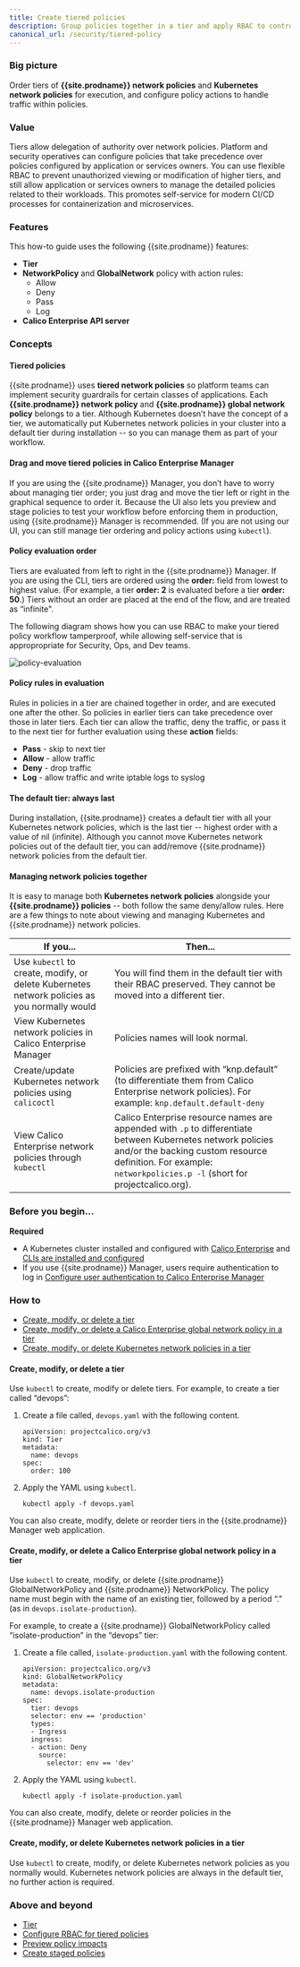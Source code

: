 ```yaml
---
title: Create tiered policies
description: Group policies together in a tier and apply RBAC to control user access.
canonical_url: /security/tiered-policy
---
```


### Big picture

Order tiers of **{{site.prodname}} network policies** and **Kubernetes network policies** for execution, and configure policy actions to handle traffic within policies.

### Value

Tiers allow delegation of authority over network policies. Platform and security operatives can configure policies that take precedence over policies configured by application or services owners. You can use flexible RBAC to prevent unauthorized viewing or modification of higher tiers, and still allow application or services owners to manage the detailed policies related to their workloads. This promotes self-service for modern CI/CD processes for containerization and microservices.

### Features

This how-to guide uses the following {{site.prodname}} features:

- **Tier**
- **NetworkPolicy** and **GlobalNetwork** policy with action rules:
  - Allow
  - Deny
  - Pass
  - Log
- **Calico Enterprise API server**

### Concepts

#### Tiered policies 

{{site.prodname}} uses **tiered network policies** so platform teams can implement security guardrails for certain classes of applications. Each **{{site.prodname}} network policy** and **{{site.prodname}} global network policy** belongs to a tier. Although Kubernetes doesn’t have the concept of a tier, we automatically put Kubernetes network policies in your cluster into a default tier during installation -- so you can manage them as part of your workflow.  

#### Drag and move tiered policies in Calico Enterprise Manager 

If you are using the {{site.prodname}} Manager, you don’t have to worry about managing tier order; you just drag and move the tier left or right in the graphical sequence to order it. Because the UI also lets you preview and stage policies to test your workflow before enforcing them in production, using {{site.prodname}} Manager is recommended. (If you are not using our UI, you can still manage tier ordering and policy actions using `kubectl`). 

#### Policy evaluation order

Tiers are evaluated from left to right in the {{site.prodname}} Manager. If you are using the CLI, tiers are ordered using the **order:** field from lowest to highest value. (For example, a tier **order: 2** is evaluated before a tier **order: 50**.) Tiers without an order are placed at the end of the flow, and are treated as “infinite".

The following diagram shows how you can use RBAC to make your tiered policy workflow tamperproof, while allowing self-service that is appropropriate for Security, Ops, and Dev teams. 

![policy-evaluation]({{site.baseurl}}/images/policy-evaluation.png)

#### Policy rules in evaluation 

Rules in policies in a tier are chained together in order, and are executed one after the other. So policies in earlier tiers can take precedence over those in later tiers. Each tier can allow the traffic, deny the traffic, or pass it to the next tier for further evaluation using these **action** fields:

- **Pass** - skip to next tier
- **Allow** - allow traffic
- **Deny** - drop traffic
- **Log** - allow traffic and write iptable logs to syslog 

#### The default tier: always last

During installation, {{site.prodname}} creates a default tier with all your Kubernetes network policies, which is the last tier -- highest order with a value of nil (infinite). Although you cannot move Kubernetes network policies out of the default tier, you can add/remove {{site.prodname}} network policies from the default tier.

#### Managing network policies together

It is easy to manage both **Kubernetes network policies** alongside your **{{site.prodname}} policies** -- both follow the same deny/allow rules. Here are a few things to note about viewing and managing Kubernetes and {{site.prodname}} network policies. 

| **If you...**                                                | **Then...**                                                  |
| ------------------------------------------------------------ | ------------------------------------------------------------ |
| Use `kubectl` to create, modify, or delete Kubernetes network policies as you normally would | You will find them in the default tier with their RBAC preserved. They cannot be moved into a different tier. |
| View Kubernetes network policies in Calico Enterprise Manager | Policies names will look normal.                             |
| Create/update Kubernetes network policies using `calicoctl`  | Policies are prefixed with “knp.default” (to differentiate them from Calico Enterprise network policies). For example: `knp.default.default-deny` |
| View Calico Enterprise network policies through `kubectl`    | Calico Enterprise resource names are appended with `.p` to differentiate between Kubernetes network policies and/or the backing custom resource definition. For example: `networkpolicies.p -l` (short for projectcalico.org). |

### Before you begin...

**Required**

- A Kubernetes cluster installed and configured with [Calico Enterprise]({{site.baseurl}}/getting-started/) and [CLIs are installed and configured]({{site.baseurl}}/maintenance/clis/calicoctl/)
- If you use {{site.prodname}} Manager, users require authentication to log in [Configure user authentication to Calico Enterprise Manager]({{site.baseurl}}/getting-started/cnx/authentication-quickstart)

### How to

- [Create, modify, or delete a tier](#create-modify-or-delete-a-tier)
- [Create, modify, or delete a Calico Enterprise global network policy in a tier](#create-modify-or-delete-a-calico-enterprise-global-network-policy-in-a-tier)
- [Create, modify, or delete Kubernetes network policies in a tier](#create-modify-or-delete-kubernetes-network-policies-in-a-tier)

#### Create, modify, or delete a tier

Use `kubectl` to create, modify or delete tiers. For example, to create a tier called “devops”:

1. Create a file called, `devops.yaml` with the following content.

   ```
   apiVersion: projectcalico.org/v3
   kind: Tier
   metadata:
     name: devops
   spec:
     order: 100
   ```
1. Apply the YAML using `kubectl`.

   ```
   kubectl apply -f devops.yaml
   ```

You can also create, modify, delete or reorder tiers in the {{site.prodname}} Manager web application.

#### Create, modify, or delete a Calico Enterprise global network policy in a tier

Use `kubectl` to create, modify, or delete {{site.prodname}} GlobalNetworkPolicy and {{site.prodname}} NetworkPolicy. The policy name must begin with the name of an existing tier, followed by a period “.” (as in `devops.isolate-production`).

For example, to create a {{site.prodname}} GlobalNetworkPolicy called “isolate-production” in the “devops” tier:

1. Create a file called, `isolate-production.yaml` with the following content.

   ```
   apiVersion: projectcalico.org/v3
   kind: GlobalNetworkPolicy
   metadata:
     name: devops.isolate-production
   spec:
     tier: devops
     selector: env == 'production'
     types:
     - Ingress
     ingress:
     - action: Deny
       source:
         selector: env == 'dev'
   ```      
1. Apply the YAML using `kubectl`.

   ```
   kubectl apply -f isolate-production.yaml
   ```

You can also create, modify, delete or reorder policies in the {{site.prodname}} Manager web application.

#### Create, modify, or delete Kubernetes network policies in a tier

Use `kubectl` to create, modify, or delete Kubernetes network policies as you normally would. Kubernetes network policies are always in the default tier, no further action is required.

### Above and beyond

- [Tier]({{site.baseurl}}/reference/resources/tier)
- [Configure RBAC for tiered policies]({{site.baseurl}}/security/rbac-tiered-policies)
- [Preview policy impacts]({{site.baseurl}}/security/policy-impact-preview)
- [Create staged policies]({{site.baseurl}}/security/staged-network-policies)
